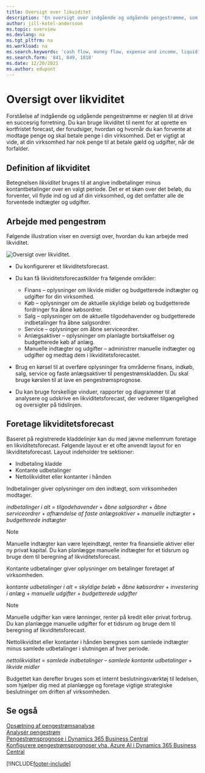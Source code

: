 ```yaml
---
title: Oversigt over likviditet
description: 'En oversigt over indgående og udgående pengestrømme, som medvirker til at forudsige penge, der skal modtages og betales.'
author: jill-kotel-andersson
ms.topic: overview
ms.devlang: na
ms.tgt_pltfrm: na
ms.workload: na
ms.search.keywords: 'cash flow, money flow, expense and income, liquidity, cash receipts minus cash payments'
ms.search.form: '841, 849, 1818'
ms.date: 12/20/2021
ms.author: edupont
---
```


# <a name="cash-flow-overview"></a><a name="cash-flow-overview"></a><a name="cash-flow-overview"></a>Oversigt over likviditet

Forståelse af indgående og udgående pengestrømme er nøglen til at drive en succesrig forretning. Du kan bruge likviditet til nemt for at oprette en kortfristet forecast, der forudsiger, hvordan og hvornår du kan forvente at modtage penge og skal betale penge i din virksomhed. Det er vigtigt at vide, at din virksomhed har nok penge til at betale gæld og udgifter, når de forfalder.

## <a name="definition-of-cash-flow"></a><a name="definition-of-cash-flow"></a><a name="definition-of-cash-flow"></a>Definition af likviditet

Betegnelsen *likviditet* bruges til at angive indbetalinger minus kontantbetalinger over en valgt periode. Det er et skøn over det beløb, du forventer, vil flyde ind og ud af din virksomhed, og det omfatter alle de forventede indtægter og udgifter.

## <a name="work-with-cash-flow"></a><a name="work-with-cash-flow"></a><a name="work-with-cash-flow"></a>Arbejde med pengestrøm

Følgende illustration viser en oversigt over, hvordan du kan arbejde med likviditet.

![Oversigt over likviditet.](media/finance_cash_flow_overview.png "Oversigt over likviditet")

- Du konfigurerer et likviditetsforecast.  

- Du kan få likviditetsforecastkilder fra følgende områder:  

  - Finans – oplysninger om likvide midler og budgetterede indtægter og udgifter for din virksomhed.  
  - Køb – oplysninger om de aktuelle skyldige beløb og budgetterede fordringer fra åbne købsordrer.  
  - Salg – oplysninger om de aktuelle tilgodehavender og budgetterede indbetalinger fra åbne salgsordrer.  
  - Service – oplysninger om åbne serviceordrer.  
  - Anlægsaktiver – oplysninger om planlagte bortskaffelser og budgetterede køb af anlæg.  
  - Manuelle indtægter og udgifter – administrer manuelle indtægter og udgifter og medtag dem i likviditetsforecastet.  
- Brug en kørsel til at overføre oplysninger fra områderne finans, indkøb, salg, service og faste anlægsaktiver til pengestrømskladden. Du skal bruge kørslen til at lave en pengestrømsprognose.  
- Du kan bruge forskellige vinduer, rapporter og diagrammer til at analysere og udskrive en likviditetsforecast, der vedrører tilgængelighed og oversigter på tidslinjen.  

## <a name="making-a-cash-flow-forecast"></a><a name="making-a-cash-flow-forecast"></a><a name="making-a-cash-flow-forecast"></a>Foretage likviditetsforecast

Baseret på registrerede kladdelinjer kan du med jævne mellemrum foretage en likviditetsforecast. Følgende layout er et ofte anvendt layout for en likviditetsforecast. Layout indeholder tre sektioner:

- Indbetaling kladde  
- Kontante udbetalinger  
- Nettolikviditet eller kontanter i hånden  

Indbetalinger giver oplysninger om den indtægt, som virksomheden modtager.

*indbetalinger i alt* = *tilgodehavender* + *åbne salgsordrer* + *åbne serviceordrer* + *afhændelse af faste anlægsaktiver* + *manuelle indtægter* + *budgetterede indtægter*

> [!NOTE]
> Manuelle indtægter kan være lejeindtægt, renter fra finansielle aktiver eller ny privat kapital. Du kan planlægge manuelle indtægter for et tidsrum og bruge dem til beregning af likviditetsforecast.

Kontante udbetalinger giver oplysninger om betalinger foretaget af virksomheden.

*kontante udbetalinger i alt* = *skyldige beløb* + *åbne købsordrer* + *investering i anlæg* + *manuelle udgifter* + *budgetterede udgifter*

> [!NOTE]
> Manuelle udgifter kan være lønninger, renter på kredit eller privat forbrug. Du kan planlægge manuelle udgifter for et tidsrum og bruge dem til beregning af likviditetsforecast.

Nettolikviditet eller kontanter i hånden beregnes som samlede indtægter minus samlede udbetalinger i slutningen af hver periode.

*nettolikviditet* = *samlede indbetalinger* – *samlede kontante udbetalinger* + *likvide midler*

Budgettet kan derefter bruges som et internt beslutningsværktøj til ledelsen, som hjælper dig med at planlægge og foretage vigtige strategiske beslutninger om driften af virksomheden.

## <a name="see-also"></a><a name="see-also"></a><a name="see-also"></a>Se også

[Opsætning af pengestrømsanalyse](finance-setup-cash-flow-analyses.md)  
[Analysér pengestrøm](finance-analyze-cash-flow.md)  
[Pengestrømsprognose i Dynamics 365 Business Central](/training/modules/forecast-cash-flow-dynamics-365-business-central/index)  
[Konfigurere pengestrømsprognoser vha. Azure AI i Dynamics 365 Business Central](/training/modules/setup-cash-flow-forecasts/)  

[!INCLUDE[footer-include](includes/footer-banner.md)]
